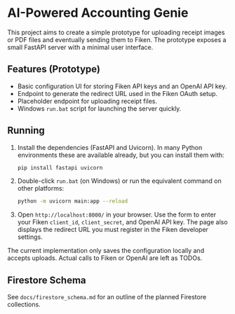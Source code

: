 # AI-Powered Accounting Genie

This project aims to create a simple prototype for uploading receipt images or PDF files and eventually sending them to Fiken. The prototype exposes a small FastAPI server with a minimal user interface.

## Features (Prototype)
- Basic configuration UI for storing Fiken API keys and an OpenAI API key.
- Endpoint to generate the redirect URL used in the Fiken OAuth setup.
- Placeholder endpoint for uploading receipt files.
- Windows `run.bat` script for launching the server quickly.

## Running
1. Install the dependencies (FastAPI and Uvicorn). In many Python environments these are available already, but you can install them with:
   ```bash
   pip install fastapi uvicorn
   ```
2. Double-click `run.bat` (on Windows) or run the equivalent command on other platforms:
   ```bash
   python -m uvicorn main:app --reload
   ```
3. Open `http://localhost:8000/` in your browser. Use the form to enter your Fiken `client_id`, `client_secret`, and OpenAI API key. The page also displays the redirect URL you must register in the Fiken developer settings.

The current implementation only saves the configuration locally and accepts uploads. Actual calls to Fiken or OpenAI are left as TODOs.

## Firestore Schema
See `docs/firestore_schema.md` for an outline of the planned Firestore collections.
